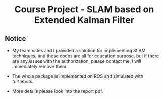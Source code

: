 
<h1 align="center">
  Course Project - SLAM based on Extended Kalman Filter
</h1>

## Notice
- My teammates and I provided a solution for implementing SLAM techniques, and these codes are 
all for education purpose, but if there are any issues with the authorization, please contact me, 
I will immediately remove them.

- The whole package is implemented on ROS and simulated with turtlebots.

- More details please look into the report pdf.
